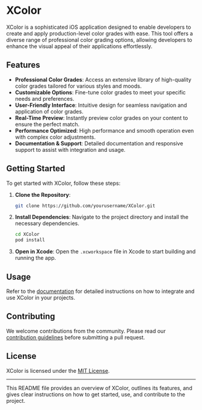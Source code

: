 # XColor

XColor is a sophisticated iOS application designed to enable developers to create and apply production-level color grades with ease. This tool offers a diverse range of professional color grading options, allowing developers to enhance the visual appeal of their applications effortlessly.

## Features

- **Professional Color Grades**: Access an extensive library of high-quality color grades tailored for various styles and moods.
- **Customizable Options**: Fine-tune color grades to meet your specific needs and preferences.
- **User-Friendly Interface**: Intuitive design for seamless navigation and application of color grades.
- **Real-Time Preview**: Instantly preview color grades on your content to ensure the perfect match.
- **Performance Optimized**: High performance and smooth operation even with complex color adjustments.
- **Documentation & Support**: Detailed documentation and responsive support to assist with integration and usage.

## Getting Started

To get started with XColor, follow these steps:

1. **Clone the Repository**:
   ```bash
   git clone https://github.com/yourusername/XColor.git
   ```

2. **Install Dependencies**:
   Navigate to the project directory and install the necessary dependencies.
   ```bash
   cd XColor
   pod install
   ```

3. **Open in Xcode**:
   Open the `.xcworkspace` file in Xcode to start building and running the app.

## Usage

Refer to the [documentation](link-to-documentation) for detailed instructions on how to integrate and use XColor in your projects.

## Contributing

We welcome contributions from the community. Please read our [contribution guidelines](link-to-contribution-guidelines) before submitting a pull request.

## License

XColor is licensed under the [MIT License](link-to-license).

---

This README file provides an overview of XColor, outlines its features, and gives clear instructions on how to get started, use, and contribute to the project.
